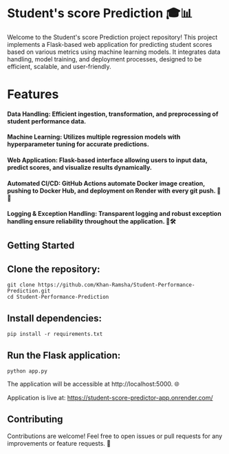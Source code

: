 # Student's score Prediction 🎓📊

Welcome to the Student's score Prediction project repository! 
This project implements a Flask-based web application for predicting student scores based on various metrics using machine learning models. 
It integrates data handling, model training, and deployment processes, designed to be efficient, scalable, and user-friendly.

# Features

#### Data Handling: Efficient ingestion, transformation, and preprocessing of student performance data.

#### Machine Learning: Utilizes multiple regression models with hyperparameter tuning for accurate predictions.

#### Web Application: Flask-based interface allowing users to input data, predict scores, and visualize results dynamically.

#### Automated CI/CD: GitHub Actions automate Docker image creation, pushing to Docker Hub, and deployment on Render with every git push. 🐳🚀

#### Logging & Exception Handling: Transparent logging and robust exception handling ensure reliability throughout the application. 📝🛠️

## Getting Started
## Clone the repository:

```
git clone https://github.com/Khan-Ramsha/Student-Performance-Prediction.git
cd Student-Performance-Prediction
```

## Install dependencies:

```
pip install -r requirements.txt
```

## Run the Flask application:

```
python app.py
```

The application will be accessible at http://localhost:5000. 🌐

Application is live at: https://student-score-predictor-app.onrender.com/

## Contributing
Contributions are welcome! Feel free to open issues or pull requests for any improvements or feature requests. 🙌
